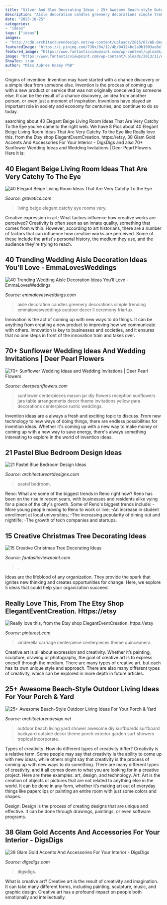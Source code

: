 ```yaml
---
title: "Silver And Blue Decorating Ideas : 25+ Awesome Beach-style Outdoor Living Ideas For Your Porch &amp; Yard"
description: "Aisle decoration candles greenery decorations simple trending emmalovesweddings outdoor decor ll ceremony friartux"
date: "2023-10-25"
categories:
- "ideas"
tags: ["ideas"]
images:
- "http://cdn.architecturendesign.net/wp-content/uploads/2015/07/AD-Beach-Style-Outdoor-Living-Ideas-17.jpg"
featuredImage: "https://i.pinimg.com/736x/04/12/4b/04124bc2a9b1903ae8e7d139e97f06df.jpg"
featured_image: "https://www.fantasticviewpoint.com/wp-content/uploads/2013/11/exciting-silver-and-white-christmas-tree-decorations-1.jpg"
image: "https://www.fantasticviewpoint.com/wp-content/uploads/2013/11/exciting-silver-and-white-christmas-tree-decorations-1.jpg"
ShowToc: true
author: "Miss Aubree Kozey PhD"
---
```



Origins of Invention: Invention may have started with a chance discovery or a simple idea from someone else.
Invention is the process of coming up with a new product or service that was not originally conceived by someone else. It can be the result of a chance discovery, an idea from another person, or even just a moment of inspiration. Inventions have played an important role in society and economy for centuries, and continue to do so today.

	

		
searching about 40 Elegant Beige Living Room Ideas That Are Very Catchy To the Eye you've came to the right web. We have 8 Pics about 40 Elegant Beige Living Room Ideas That Are Very Catchy To the Eye like Really love this, from the Etsy shop ElegantEventCreation. https://etsy, 38 Glam Gold Accents And Accessories For Your Interior - DigsDigs and also 70+ Sunflower Wedding Ideas and Wedding Invitations | Deer Pearl Flowers. Here it is:
		
    
## 40 Elegant Beige Living Room Ideas That Are Very Catchy To The Eye

<img loading=lazy src="http://www.gravetics.com/wp-content/uploads/2017/09/Beige-and-brown-living-room-decorating-ideas.jpg" onerror="this.onerror=null;this.src='https://tse1.mm.bing.net/th?id=OIP.s4ExyKjxt7Idm5FKHglWegHaJ4&amp;pid=15.1';" alt="40 Elegant Beige Living Room Ideas That Are Very Catchy To the Eye">

_Source: gravetics.com_

>living beige elegant catchy eye rooms very. 

	

Creative expression in art: What factors influence how creative works are perceived?
Creativity is often seen as an innate quality, something that comes from within. However, according to art historians, there are a number of factors that can influence how creative works are perceived. Some of these include the artist's personal history, the medium they use, and the audience they're trying to reach.

    
## 40 Trending Wedding Aisle Decoration Ideas You’ll Love - EmmaLovesWeddings

<img loading=lazy src="http://emmalovesweddings.com/wp-content/uploads/2018/07/vintage-wedding-aisle-ideas-with-candles-and-greenery.jpg" onerror="this.onerror=null;this.src='https://tse1.mm.bing.net/th?id=OIP.Ksqts-cYCT7fsUC4T76d1wHaLH&amp;pid=15.1';" alt="40 Trending Wedding Aisle Decoration Ideas You’ll Love - EmmaLovesWeddings">

_Source: emmalovesweddings.com_

>aisle decoration candles greenery decorations simple trending emmalovesweddings outdoor decor ll ceremony friartux. 

	

Innovation is the act of coming up with new ways to do things. It can be anything from creating a new product to improving how we communicate with others. Innovation is key to businesses and societies, and it ensures that no one steps in front of the innovation train and takes over.

    
## 70+ Sunflower Wedding Ideas And Wedding Invitations | Deer Pearl Flowers

<img loading=lazy src="http://www.deerpearlflowers.com/wp-content/uploads/2015/05/DIY-Sunflower-in-Mason-Jar-Wedding-Reception-Centerpieces.jpg" onerror="this.onerror=null;this.src='https://tse4.mm.bing.net/th?id=OIP.lNmeCA7s47jeFi992Vl3kwAAAA&amp;pid=15.1';" alt="70+ Sunflower Wedding Ideas and Wedding Invitations | Deer Pearl Flowers">

_Source: deerpearlflowers.com_

>sunflower centerpieces mason jar diy flowers reception sunflowers jars table arrangements decor theme invitations yellow para decorations centerpiece rustic weddings. 

	

Invention ideas are a always a fresh and exciting topic to discuss. From new technology to new ways of doing things, there are endless possibilities for invention ideas. Whether it's coming up with a new way to make money or coming up with a new way to save energy, there's always something interesting to explore in the world of invention ideas.

    
## 21 Pastel Blue Bedroom Design Ideas

<img loading=lazy src="https://www.architectureartdesigns.com/wp-content/uploads/2015/05/325.jpg" onerror="this.onerror=null;this.src='https://tse4.mm.bing.net/th?id=OIP.9cxUkuP9o1wyrFclFu2SHQHaFj&amp;pid=15.1';" alt="21 Pastel Blue Bedroom Design Ideas">

_Source: architectureartdesigns.com_

>pastel bedroom. 

	

Reno: What are some of the biggest trends in Reno right now?
Reno has been on the rise in recent years, with businesses and residents alike vying for a piece of the city's growth. Some of Reno's biggest trends include: 
 -More young people moving to Reno to work or live; 
-An increase in student enrollment at local universities; 
-The increasing popularity of dining out and nightlife; 
-The growth of tech companies and startups.

    
## 15 Creative Christmas Tree Decorating Ideas

<img loading=lazy src="https://www.fantasticviewpoint.com/wp-content/uploads/2013/11/exciting-silver-and-white-christmas-tree-decorations-1.jpg" onerror="this.onerror=null;this.src='https://tse1.mm.bing.net/th?id=OIP.3zCIEwxnLtxMn7scKpr4KAHaJ7&amp;pid=15.1';" alt="15 Creative Christmas Tree Decorating Ideas">

_Source: fantasticviewpoint.com_

>. 

	

Ideas are the lifeblood of any organization. They provide the spark that ignites new thinking and creates opportunities for change. Here, we explore 5 ideas that could help your organization succeed.

    
## Really Love This, From The Etsy Shop ElegantEventCreation. Https://etsy

<img loading=lazy src="https://i.pinimg.com/736x/04/12/4b/04124bc2a9b1903ae8e7d139e97f06df.jpg" onerror="this.onerror=null;this.src='https://tse1.mm.bing.net/th?id=OIP.pCcuAc3uxYQ3qZt5yx61RAHaLj&amp;pid=15.1';" alt="Really love this, from the Etsy shop ElegantEventCreation. https://etsy">

_Source: pinterest.com_

>cinderella carriage centerpiece centerpieces theme quinceanera. 

	

Creative art is all about expression and creativity. Whether it’s painting, sculpture, drawing or photography, the goal of creative art is to express oneself through the medium. There are many types of creative art, but each has its own unique style and approach. There are also many different types of creativity, which can be explored in more depth in future articles.

    
## 25+ Awesome Beach-Style Outdoor Living Ideas For Your Porch &amp; Yard

<img loading=lazy src="http://cdn.architecturendesign.net/wp-content/uploads/2015/07/AD-Beach-Style-Outdoor-Living-Ideas-17.jpg" onerror="this.onerror=null;this.src='https://tse2.mm.bing.net/th?id=OIP.f4KXxdrTKzKC686p1PpgbAHaJ4&amp;pid=15.1';" alt="25+ Awesome Beach-Style Outdoor Living Ideas For Your Porch &amp; Yard">

_Source: architecturendesign.net_

>outdoor beach living yard shower awesome diy surfboards surfboard backyard outside decor theme porch exterior garden surf showers tropical incorporate. 

	

Types of creativity: How do different types of creativity differ?
Creativity is a relative term. Some people may say that creativity is the ability to come up with new ideas, while others might say that creativity is the process of coming up with new ways to do something. There are many different types of creativity, and it all comes down to what you are looking for in a creative project. Here are three examples: art, design, and technology.
Art: Art is the creation of objects or pictures that are not related to anything else in the world. It can be done in any form, whether it’s making art out of everyday things like paperclips or painting an entire room with just some colors and shapes.

Design: Design is the process of creating designs that are unique and effective. It can be done through drawings, paintings, or even software programs.

    
## 38 Glam Gold Accents And Accessories For Your Interior - DigsDigs

<img loading=lazy src="https://www.digsdigs.com/photos/gold-accents-and-accessories-for-your-interior-21.jpg" onerror="this.onerror=null;this.src='https://tse4.mm.bing.net/th?id=OIP.We9RT9O-ixIiE-2rg9h7JAHaLL&amp;pid=15.1';" alt="38 Glam Gold Accents And Accessories For Your Interior - DigsDigs">

_Source: digsdigs.com_

>digsdigs. 

	

What is creative art?
Creative art is the result of creativity and imagination. It can take many different forms, including painting, sculpture, music, and graphic design. Creative art has a profound impact on people both emotionally and intellectually.

